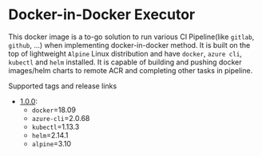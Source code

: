 # Docker-in-Docker Executor
This docker image is a to-go solution to run various CI Pipeline(like `gitlab`, `github`, ...) when implementing docker-in-docker method.
It is built on the top of lightweight `Alpine` Linux distribution and have `docker`, `azure cli`, `kubectl` and `helm` installed. 
It is capable of building and pushing docker images/helm charts to remote ACR and completing other tasks in pipeline.

Supported tags and release links

* [1.0.0](https://github.com/ll0816/docker-in-docker-executor/releases/tag/1.0.0): 
  * `docker`=18.09 
  * `azure-cli`=2.0.68 
  * `kubectl`=1.13.3 
  * `helm`=2.14.1 
  * `alpine`=3.10